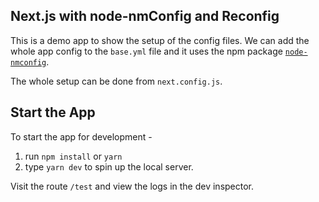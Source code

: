 ## Next.js with node-nmConfig and Reconfig

This is a demo app to show the setup of the config files. We can add the whole app config to the `base.yml` file and it uses the npm package [`node-nmconfig`](https://www.npmjs.com/package/node-nmconfig).

The whole setup can be done from `next.config.js`. 

## Start the App

To start the app for development -
1. run `npm install` or `yarn`
2. type `yarn dev` to spin up the local server. 

Visit the route `/test` and view the logs in the dev inspector.